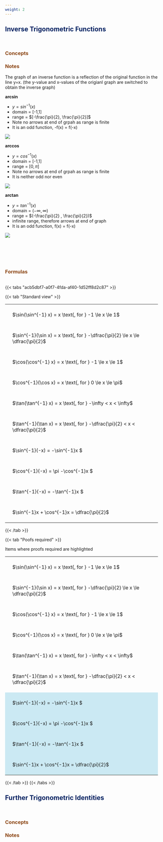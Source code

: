 ```yaml
---
weight: 2
---
```


## <span style="color:RGB(0,32,96"> Inverse Trigonometric Functions </span> 
<br>

### <span style="color:RGB(139,69,19)">  Concepts </span>




### <span style="color:RGB(139,69,19)">  Notes </span>

The graph of an inverse function is a reflection of the original function in the line y=x.  (the y-value and x-values of the origianl graph are switched to obtain the inverse graph)

**arcsin**
 - $y=sin^{-1}(x)$
 - domain = [-1,1]
 - range = $[-\frac{\pi}{2}, \frac{\pi}{2}]$
 - Note no arrows at end of grpah as range is finite
 - It is an odd function, -f(x) = f(-x)

  <!-- Paramater SiteRoot is defined in config.toml -->
<img class="special-img-class" src="/{{< param SiteRoot >}}/images/ME_T1_Arcsin.jpg" />

**arccos**
 - $y=cos^{-1}(x)$
 - domain = [-1,1]
 - range = $[0, \pi]$
 - Note no arrows at end of grpah as range is finite
 - It is neither odd nor even

  <!-- Paramater SiteRoot is defined in config.toml -->
<img class="special-img-class" src="/{{< param SiteRoot >}}/images/ME_T1_Arccos.jpg" />

**arctan**
 - $y=tan^{-1}(x)$
 - domain = $(-\infty , \infty )$
 - range = $(-\frac{\pi}{2} , \frac{\pi}{2})$
 - infinite range, therefore arrows at end of graph
 - It is an odd function, f(x) = f(-x)

  <!-- Paramater SiteRoot is defined in config.toml -->
<img class="special-img-class" src="/{{< param SiteRoot >}}/images/ME_T1_Arctan.jpg" />




<BR><BR>



<br>


###  <span style="color:RGB(139,69,19)"> Formulas </span>
<br>
{{< tabs "acb5dbf7-a0f7-4fda-af40-1d52ff8d2c87" >}}

{{< tab "Standard view" >}}

<style type="text/css">
#T_4cfba th.col_heading {
  text-align: left;
  font-size: 1em;
}
#T_4cfba td {
  text-align: left;
  font-size: 1em;
  padding: 1.5em;
}
</style>
<table id="T_4cfba">
  <thead>
  </thead>
  <tbody>
    <tr>
      <td id="T_4cfba_row0_col0" class="data row0 col0" >$\sin(\sin^{-1} x) = x \text{, for } -1 \le x \le 1$</td>
    </tr>
    <tr>
      <td id="T_4cfba_row1_col0" class="data row1 col0" >$\sin^{-1}(\sin x) = x \text{, for } -\dfrac{\pi}{2} \le x \le \dfrac{\pi}{2}$</td>
    </tr>
    <tr>
      <td id="T_4cfba_row2_col0" class="data row2 col0" >$\cos(\cos^{-1} x) = x \text{, for } -1 \le x \le 1$</td>
    </tr>
    <tr>
      <td id="T_4cfba_row3_col0" class="data row3 col0" >$\cos^{-1}(\cos x) = x \text{, for } 0 \le x \le \pi$</td>
    </tr>
    <tr>
      <td id="T_4cfba_row4_col0" class="data row4 col0" >$\tan(\tan^{-1} x) = x \text{, for } -\infty < x < \infty$</td>
    </tr>
    <tr>
      <td id="T_4cfba_row5_col0" class="data row5 col0" >$\tan^{-1}(\tan x) = x \text{, for } -\dfrac{\pi}{2} < x < \dfrac{\pi}{2}$</td>
    </tr>
    <tr>
      <td id="T_4cfba_row6_col0" class="data row6 col0" >$\sin^{-1}(-x) = -\sin^{-1}x $</td>
    </tr>
    <tr>
      <td id="T_4cfba_row7_col0" class="data row7 col0" >$\cos^{-1}(-x) = \pi -\cos^{-1}x $</td>
    </tr>
    <tr>
      <td id="T_4cfba_row8_col0" class="data row8 col0" >$\tan^{-1}(-x) = -\tan^{-1}x $</td>
    </tr>
    <tr>
      <td id="T_4cfba_row9_col0" class="data row9 col0" >$\sin^{-1}x + \cos^{-1}x = \dfrac{\pi}{2}$</td>
    </tr>
  </tbody>
</table>
{{< /tab >}}

{{< tab "Poofs required" >}}

Items where proofs required are highlighted 
<br>
<style type="text/css">
#T_a74f4 th.col_heading {
  text-align: left;
  font-size: 1em;
}
#T_a74f4 td {
  text-align: left;
  font-size: 1em;
  padding: 1.5em;
}
#T_a74f4_row0_col0, #T_a74f4_row1_col0, #T_a74f4_row2_col0, #T_a74f4_row3_col0, #T_a74f4_row4_col0, #T_a74f4_row5_col0 {
  background-color: rgba(0,0,0,0);
}
#T_a74f4_row6_col0, #T_a74f4_row7_col0, #T_a74f4_row8_col0, #T_a74f4_row9_col0 {
  background-color: rgba(0,150,200, 0.2);
}
</style>
<table id="T_a74f4">
  <thead>
  </thead>
  <tbody>
    <tr>
      <td id="T_a74f4_row0_col0" class="data row0 col0" >$\sin(\sin^{-1} x) = x \text{, for } -1 \le x \le 1$</td>
    </tr>
    <tr>
      <td id="T_a74f4_row1_col0" class="data row1 col0" >$\sin^{-1}(\sin x) = x \text{, for } -\dfrac{\pi}{2} \le x \le \dfrac{\pi}{2}$</td>
    </tr>
    <tr>
      <td id="T_a74f4_row2_col0" class="data row2 col0" >$\cos(\cos^{-1} x) = x \text{, for } -1 \le x \le 1$</td>
    </tr>
    <tr>
      <td id="T_a74f4_row3_col0" class="data row3 col0" >$\cos^{-1}(\cos x) = x \text{, for } 0 \le x \le \pi$</td>
    </tr>
    <tr>
      <td id="T_a74f4_row4_col0" class="data row4 col0" >$\tan(\tan^{-1} x) = x \text{, for } -\infty < x < \infty$</td>
    </tr>
    <tr>
      <td id="T_a74f4_row5_col0" class="data row5 col0" >$\tan^{-1}(\tan x) = x \text{, for } -\dfrac{\pi}{2} < x < \dfrac{\pi}{2}$</td>
    </tr>
    <tr>
      <td id="T_a74f4_row6_col0" class="data row6 col0" >$\sin^{-1}(-x) = -\sin^{-1}x $</td>
    </tr>
    <tr>
      <td id="T_a74f4_row7_col0" class="data row7 col0" >$\cos^{-1}(-x) = \pi -\cos^{-1}x $</td>
    </tr>
    <tr>
      <td id="T_a74f4_row8_col0" class="data row8 col0" >$\tan^{-1}(-x) = -\tan^{-1}x $</td>
    </tr>
    <tr>
      <td id="T_a74f4_row9_col0" class="data row9 col0" >$\sin^{-1}x + \cos^{-1}x = \dfrac{\pi}{2}$</td>
    </tr>
  </tbody>
</table>
{{< /tab >}}
{{< /tabs >}}

## <span style="color:RGB(0,32,96"> Further Trigonometric Identities </span> 
<br>

### <span style="color:RGB(139,69,19)">  Concepts </span>




### <span style="color:RGB(139,69,19)">  Notes </span>
<BR><BR>
